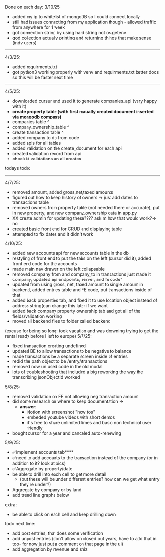 Done on each day:
3/10/25

- added my ip to whitelist of mongoDB so I could connect locally
- still had issues connecting from my application though - allowed traffic from anywhere for 1 week
- got connection string by using hard string not os.getenv
- god collection actually printing and returning things that make sense (indv users)

---

4/3/25:

- added requirments.txt
- got python3 working properly with venv and requirments.txt better docs so this will be faster next time

---

4/5/25:

- downloaded cursur and used it to generate companies_api (very happy with it)
- **create property table (with first maually created document inserted via mongodb compass)**
- companies table ^
- company_ownership_table ^
- create transaction table ^
- added company to db from code
- added apis for all tables
- added validation on the create_document for each api
- created validation record from api
- check id validations on all creates

todays todo:

---

4/7/25:

- removed amount, added gross,net,taxed amounts
- figured out how to keep history of owners -> just add dates to transactions table
- removed owners from property table (not needed there or accurate), put in new property, and new company_ownership data in app.py
- XX create admin for updating these???? ask m how that would work?-> no
- created basic front end for CRUD and displaying table
- attempted to fix dates and it didn't work

4/10/25:

- added new accounts api for new accounts table in the db
- restyling of front end to put the tabs on the left (cursor did it), added front end code for the accounts
- made main nav drawer on the left collapsable
- removed company from and company_to in transactions just made it company, updated api endpoints, server, and fe code"
- updated from using gross, net, taxed amount to single amount in backend, added entries table and FE code, put transactions inside of that
- added back properties tab, and fixed it to use location object instead of address string(can change this later if we want
- added back company property ownership tab and got all of the fields/validation working
- moved all backend files to folder called backend

(excuse for being so long: took vacation and was drowning trying to get the rental ready before I left to europe)
5/7/25:

- fixed transaction creating undefined
- updated BE to allow transactions to be negative to balance
- made transactions be a separate screen inside of entries
- redid the path object to be /entry/<entry-id>/transactions
- removed now un used code in the old modal
- lots of troubleshooting that included a big reworking the way the transcribing jsonObjectId worked

5/8/25:

- removed validation on FE not allowing neg transaction amount
- did some research on where to keep documentation ->
  - **answer**:
    - Notion with screenshot "how tos"
    - embeded youtube videos with short demos
    - it's free to share unlimited times and basic non technical user friendly
- bought cursor for a year and canceled auto-renewing

5/9/25:

- ✅implement accounts tab\*\*\*\*
- ✅need to add accounts to the transaction instead of the company (or in addition to it? look at pics)
- ✅Aggregate by property/date
- be able to drill into each cell to get more detail
  - (but these will be under different entries? how can we get what entry they're under?)
- Aggregate by company or by land
- add trend line graphs below

extra:

- be able to click on each cell and keep drilling down

todo next time:

- add post entries, that does some verification
- add unpost entries (don't allow on closed out years, have to add that in too- for now just put a comment on that page in the ui)
- add aggregation by revenue and shiz
